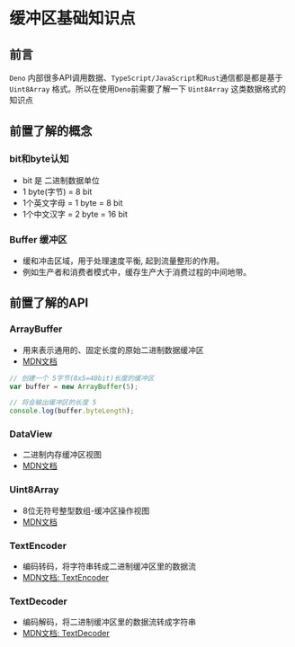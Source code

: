 # 缓冲区基础知识点

## 前言

`Deno` 内部很多API调用数据、`TypeScript/JavaScript`和`Rust`通信都是都是基于 `Uint8Array` 格式。所以在使用`Deno`前需要了解一下 `Uint8Array` 这类数据格式的知识点

## 前置了解的概念

### bit和byte认知
- bit 是 二进制数据单位
- 1 byte(字节)   = 8 bit
- 1个英文字母 = 1 byte = 8 bit
- 1个中文汉字 = 2 byte = 16 bit

### Buffer 缓冲区
- 缓和冲击区域，用于处理速度平衡, 起到流量整形的作用。
- 例如生产者和消费者模式中，缓存生产大于消费过程的中间地带。


## 前置了解的API

### ArrayBuffer
- 用来表示通用的、固定长度的原始二进制数据缓冲区
- [MDN文档](https://developer.mozilla.org/zh-CN/docs/Web/JavaScript/Reference/Global_Objects/ArrayBuffer)

```js
// 创建一个 5字节(8x5=40bit)长度的缓冲区
var buffer = new ArrayBuffer(5);

// 将会输出缓冲区的长度 5
console.log(buffer.byteLength);
```

### DataView

- 二进制内存缓冲区视图
- [MDN文档](https://developer.mozilla.org/zh-CN/docs/Web/JavaScript/Reference/Global_Objects/DataView)

### Uint8Array

- 8位无符号整型数组-缓冲区操作视图
- [MDN文档](https://developer.mozilla.org/zh-CN/docs/Web/JavaScript/Reference/Global_Objects/Uint8Array)


### TextEncoder

- 编码转码，将字符串转成二进制缓冲区里的数据流
- [MDN文档: TextEncoder](https://developer.mozilla.org/zh-CN/docs/Web/API/TextEncoder)


### TextDecoder
- 编码解码，将二进制缓冲区里的数据流转成字符串
- [MDN文档: TextDecoder](https://developer.mozilla.org/zh-CN/docs/Web/API/TextDecoder)





